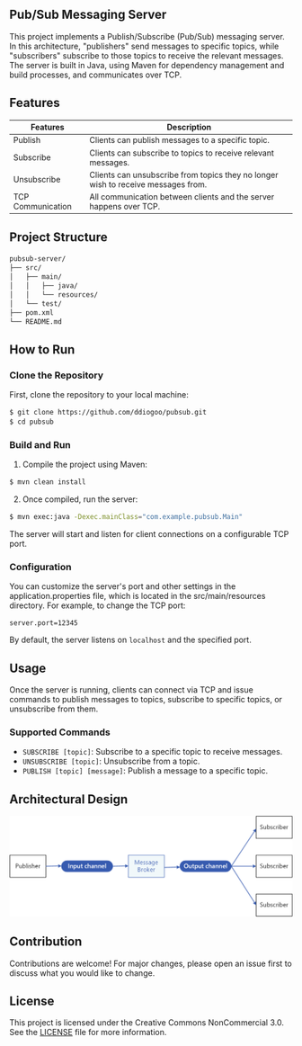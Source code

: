 ## Pub/Sub Messaging Server

This project implements a Publish/Subscribe (Pub/Sub) messaging server. In this architecture, "publishers" send messages to specific topics, while "subscribers" subscribe to those topics to receive the relevant messages. The server is built in Java, using Maven for dependency management and build processes, and communicates over TCP.

## Features

| Features          | Description                                                                       |
| ----------------- | --------------------------------------------------------------------------------- |
| Publish           | Clients can publish messages to a specific topic.                                 |
| Subscribe         | Clients can subscribe to topics to receive relevant messages.                     |
| Unsubscribe       | Clients can unsubscribe from topics they no longer wish to receive messages from. |
| TCP Communication | All communication between clients and the server happens over TCP.                |

## Project Structure

```folder
pubsub-server/
├── src/
│   ├── main/
│   │   ├── java/
│   │   └── resources/
│   └── test/                                
├── pom.xml                                   
└── README.md          
```

## How to Run

### Clone the Repository

First, clone the repository to your local machine:

```bash
$ git clone https://github.com/ddiogoo/pubsub.git
$ cd pubsub
```

### Build and Run

1. Compile the project using Maven:

```bash
$ mvn clean install
```

2. Once compiled, run the server:

```bash
$ mvn exec:java -Dexec.mainClass="com.example.pubsub.Main"
```

The server will start and listen for client connections on a configurable TCP port.

### Configuration

You can customize the server's port and other settings in the application.properties file, which is located in the src/main/resources directory. For example, to change the TCP port:

```properties
server.port=12345
```

By default, the server listens on `localhost` and the specified port.

## Usage

Once the server is running, clients can connect via TCP and issue commands to publish messages to topics, subscribe to specific topics, or unsubscribe from them.

### Supported Commands

- `SUBSCRIBE [topic]`: Subscribe to a specific topic to receive messages.
- `UNSUBSCRIBE [topic]`: Unsubscribe from a topic.
- `PUBLISH [topic] [message]`: Publish a message to a specific topic.

## Architectural Design

![Architectural Design](./.github/publish-subscribe.png)

## Contribution

Contributions are welcome! For major changes, please open an issue first to discuss what you would like to change.

## License

This project is licensed under the Creative Commons NonCommercial 3.0. See the [LICENSE](https://creativecommons.org/licenses/by-nc-sa/3.0/legalcode.en) file for more information.
